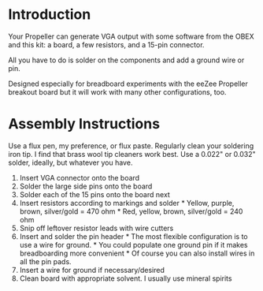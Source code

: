 # Introduction #

Your Propeller can generate VGA output with some software from the OBEX and this kit: a board, a few resistors, and a 15-pin connector.

All you have to do is solder on the components and add a ground wire or pin.

Designed especially for breadboard experiments with the eeZee Propeller breakout board but it will work with many other configurations, too.

# Assembly Instructions #

Use a flux pen, my preference, or flux paste. Regularly clean your soldering iron tip. I find that brass wool tip cleaners work best. Use a 0.022" or 0.032" solder, ideally, but whatever you have.

  1. Insert VGA connector onto the board
  1. Solder the large side pins onto the board
  1. Solder each of the 15 pins onto the board next
  1. Insert resistors according to markings and solder
    * Yellow, purple, brown, silver/gold = 470 ohm
    * Red, yellow, brown, silver/gold = 240 ohm
  1. Snip off leftover resistor leads with wire cutters
  1. Insert and solder the pin header
    * The most flexible configuration is to use a wire for ground.
    * You could populate one ground pin if it makes breadboarding more convenient
    * Of course you can also install wires in all the pin pads.
  1. Insert a wire for ground if necessary/desired
  1. Clean board with appropriate solvent. I usually use mineral spirits